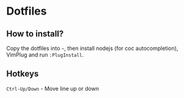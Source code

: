 # Dotfiles

## How to install?
Copy the dotfiles into `~`, then install nodejs (for coc autocompletion), VimPlug and run `:PlugInstall`.

## Hotkeys
`Ctrl-Up/Down` - Move line up or down
